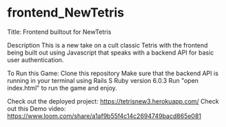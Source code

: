 # frontend_NewTetris

Title:
Frontend builtout for NewTetris

Description
This is a new take on a cult classic Tetris with the frontend being built out using Javascript that speaks with a backend API for basic user authentication.

To Run this Game:
Clone this repository
Make sure that the backend API is running in your terminal using Rails S
Ruby version 6.0.3
Run "open index.html" to run the game and enjoy.

Check out the deployed project: https://tetrisnew3.herokuapp.com/
Check out this Demo video: https://www.loom.com/share/a1af9b55f4c14c2694749bacd865e081
